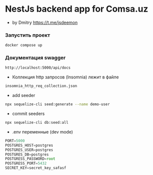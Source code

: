 # NestJs backend app for Comsa.uz
- by Dmitry https://t.me/jsdeemon


### Запустить проект
```bash
docker compose up
```

### Документация swagger
```bash
http://localhost:5000/api/docs
```
- Коллекция http запросов (Insomnia) лежит в файле
```bash
insomnia_http_req_collection.json
```


- add seeder
```bash
npx sequelize-cli seed:generate --name demo-user
```

- commit seeders
```bash
npx sequelize-cli db:seed:all
```

- .env переменные (dev mode)
```javascript
PORT=5000
POSTGRES_HOST=postgres
POSTGRES_USER=postgres
POSTGRES_DB=postgres
POSTGRESS_PASSWORD=root
POSTGRESS_PORT=5432
SECRET_KEY=secret_key_safasf
```




